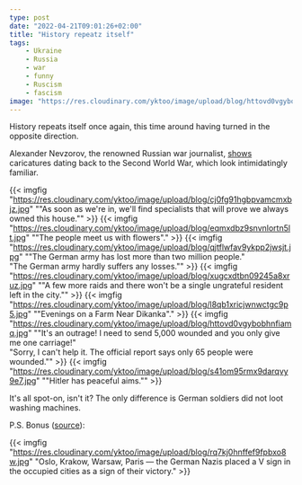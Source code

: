 ```yaml
---
type: post
date: "2022-04-21T09:01:26+02:00"
title: "History repeatz itself"
tags:
    - Ukraine
    - Russia
    - war
    - funny
    - Ruscism
    - fascism
image: "https://res.cloudinary.com/yktoo/image/upload/blog/httovd0vgybobhnfiamq.jpg"
---
```


History repeats itself once again, this time around having turned in the opposite direction.

Alexander Nevzorov, the renowned Russian war journalist, [shows](https://yktoo.me/ZpUcZa) caricatures dating back to the Second World War, which look intimidatingly familiar.

<!--more-->

{{< imgfig "https://res.cloudinary.com/yktoo/image/upload/blog/cj0fg91hgbpvamcmxbjz.jpg" "\"As soon as we're in, we'll find specialists that will prove we always owned this house.\"" >}}
{{< imgfig "https://res.cloudinary.com/yktoo/image/upload/blog/eqmxdbz9snvnlortn5lt.jpg" "\"The people meet us with flowers\"." >}}
{{< imgfig "https://res.cloudinary.com/yktoo/image/upload/blog/qjtflwfav9ykpp2jwsjt.jpg" "\"The German army has lost more than two million people.\"<br>\"The German army hardly suffers any losses.\"" >}}
{{< imgfig "https://res.cloudinary.com/yktoo/image/upload/blog/xugcxdtbn09245a8xruz.jpg" "\"A few more raids and there won't be a single ungrateful resident left in the city.\"" >}}
{{< imgfig "https://res.cloudinary.com/yktoo/image/upload/blog/l8qb1xricjwnwctgc9p5.jpg" "\"Evenings on a Farm Near Dikanka\"." >}}
{{< imgfig "https://res.cloudinary.com/yktoo/image/upload/blog/httovd0vgybobhnfiamq.jpg" "\"It's an outrage! I need to send 5,000 wounded and you only give me one carriage!\"<br>\"Sorry, I can't help it. The official report says only 65 people were wounded.\"" >}}
{{< imgfig "https://res.cloudinary.com/yktoo/image/upload/blog/s41om95rmx9darqvy9e7.jpg" "\"Hitler has peaceful aims.\"" >}}

It's all spot-on, isn't it? The only difference is German soldiers did not loot washing machines.

P.S. Bonus ([source](https://yktoo.me/Bco71P)):

{{< imgfig "https://res.cloudinary.com/yktoo/image/upload/blog/rq7kj0hnffef9fpbxo8w.jpg" "Oslo, Krakow, Warsaw, Paris — the German Nazis placed a V sign in the occupied cities as a sign of their victory." >}}
